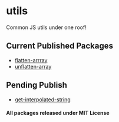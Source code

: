 # utils

Common JS utils under one roof!

## Current Published Packages

- [flatten-arrray](https://github.com/sambhav2612/utils/tree/main/flatten-arrray)
- [unflatten-array](https://github.com/sambhav2612/utils/tree/main/unflatten-array)

## Pending Publish

- [get-interpolated-string](https://github.com/sambhav2612/utils/tree/main/get-interpolated-string)

#### All packages released under MIT License
